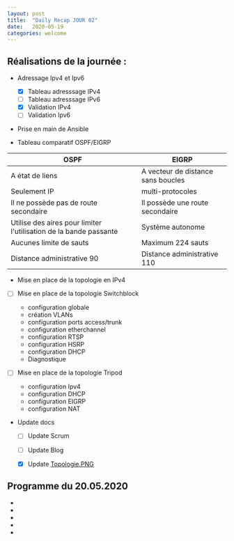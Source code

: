 ```yaml
---
layout: post
title:  "Daily Recap JOUR 02"
date:   2020-05-19
categories: welcome
---
```



## Réalisations de la journée :

- Adressage Ipv4 et Ipv6 
  - [x] Tableau adresssage IPv4
  - [ ] Tableau adresssage IPv6
  - [x] Validation IPv4
  - [ ] Validation Ipv6

 - Prise en main de Ansible

 - Tableau comparatif OSPF/EIGRP

| OSPF  | EIGRP          |
|---|-----|
| A état de liens | A vecteur de distance sans boucles 
| Seulement IP | multi-protocoles
| Il ne possède pas de route secondaire | Il possède une route secondaire
| Utilise des aires pour limiter l'utilisation de la bande passante| Système autonome
| Aucunes limite de sauts | Maximum 224 sauts 
| Distance administrative 90 | Distance administrative 110

 - Mise en place de la topologie en IPv4
  - [ ] Mise en place de la topologie Switchblock
    - configuration globale
    - création VLANs
    - configuration ports access/trunk
    - configuration etherchannel
    - configuration RTSP
    - configuration HSRP
    - configuration DHCP
    - Diagnostique
  
  - [ ] Mise en place de la topologie Tripod
    - configuration Ipv4
    - configuration DHCP
    - configuration EIGRP
    - configuration NAT
    
 - Update docs
   - [ ] Update Scrum
   - [ ] Update Blog
   - [x] Update [Topologie.PNG](https://github.com/reseau-2020/projet-three/blob/master/Topologie.PNG)
    
    
## Programme du 20.05.2020
 
 -
 -
 -
 -
 -
 
 
  
